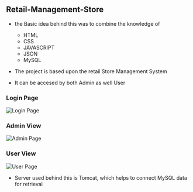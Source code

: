 ## Retail-Management-Store

- the Basic idea behind this was to combine the knowledge of
  - HTML
  - CSS
  - JAVASCRIPT
  - JSON
  - MySQL
  
 - The project is based upon the retail Store Management System
 - It can be accesed by both Admin as well User
 
 ### Login Page
 
 ![Login Page](https://github.com/VishalM24/Retail-Management/blob/master/Login-Page.PNG)
 
 ### Admin View
 
  ![Admin Page](https://github.com/VishalM24/Retail-Management/blob/master/Admin-View/Home-Page.PNG)
  
  ### User View
  
  ![User Page](https://github.com/VishalM24/Retail-Management/blob/master/User-View/Homepage.PNG)
  
  
  - Server used behind this is Tomcat, which helps to connect MySQL data for retrieval
  
  
 

